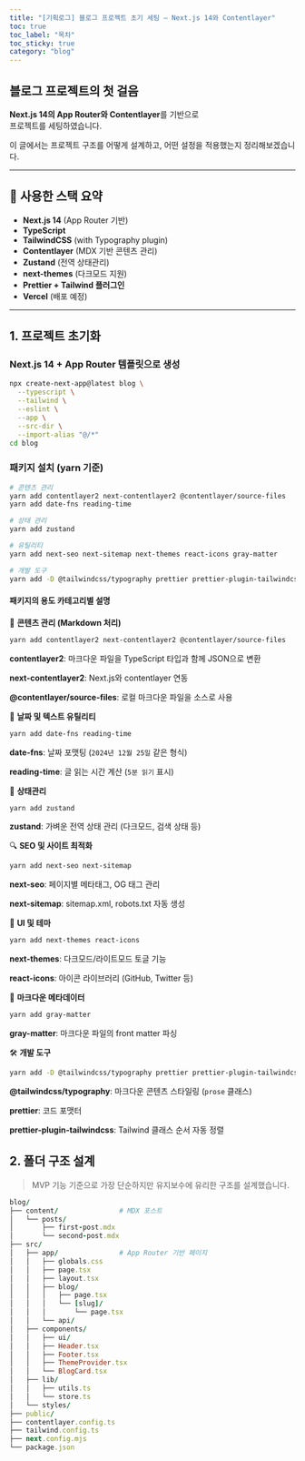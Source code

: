 ```yaml
---
title: "[기획로그] 블로그 프로젝트 초기 세팅 – Next.js 14와 Contentlayer"
toc: true
toc_label: "목차"
toc_sticky: true
category: "blog"
---
```


## 블로그 프로젝트의 첫 걸음

 **Next.js 14의 App Router와 Contentlayer**를 기반으로  
프로젝트를 세팅하였습니다. 

이 글에서는 프로젝트 구조를 어떻게 설계하고, 어떤 설정을 적용했는지 정리해보겠습니다.

---

## 🧱 사용한 스택 요약

- **Next.js 14** (App Router 기반)
- **TypeScript**
- **TailwindCSS** (with Typography plugin)
- **Contentlayer** (MDX 기반 콘텐츠 관리)
- **Zustand** (전역 상태관리)
- **next-themes** (다크모드 지원)
- **Prettier + Tailwind 플러그인**
- **Vercel** (배포 예정)

---

## 1. 프로젝트 초기화

### Next.js 14 + App Router 템플릿으로 생성

```bash
npx create-next-app@latest blog \
  --typescript \
  --tailwind \
  --eslint \
  --app \
  --src-dir \
  --import-alias "@/*"
cd blog
```

### 패키지 설치 (yarn 기준)

``` bash
# 콘텐츠 관리
yarn add contentlayer2 next-contentlayer2 @contentlayer/source-files
yarn add date-fns reading-time

# 상태 관리
yarn add zustand

# 유틸리티
yarn add next-seo next-sitemap next-themes react-icons gray-matter

# 개발 도구
yarn add -D @tailwindcss/typography prettier prettier-plugin-tailwindcss
```

#### 패키지의 용도 카테고리별 설명

📝 **콘텐츠 관리 (Markdown 처리)**

``` bash
yarn add contentlayer2 next-contentlayer2 @contentlayer/source-files
```

**contentlayer2**: 마크다운 파일을 TypeScript 타입과 함께 JSON으로 변환

**next-contentlayer2**: Next.js와 contentlayer 연동

**@contentlayer/source-files**: 로컬 마크다운 파일을 소스로 사용



📅 **날짜 및 텍스트 유틸리티**

``` bash
yarn add date-fns reading-time
```

**date-fns**: 날짜 포맷팅 (`2024년 12월 25일` 같은 형식)

**reading-time**: 글 읽는 시간 계산 (`5분 읽기` 표시)



🔄 **상태관리**

``` bash
yarn add zustand
```

**zustand**: 가벼운 전역 상태 관리 (다크모드, 검색 상태 등)



🔍 **SEO 및 사이트 최적화**

``` bash
yarn add next-seo next-sitemap
```

**next-seo**: 페이지별 메타태그, OG 태그 관리

**next-sitemap**: sitemap.xml, robots.txt 자동 생성



🎨 **UI 및 테마**

``` bash
yarn add next-themes react-icons
```

**next-themes**: 다크모드/라이트모드 토글 기능

**react-icons**: 아이콘 라이브러리 (GitHub, Twitter 등)

📖 **마크다운 메타데이터**

``` bash
yarn add gray-matter
```

**gray-matter**: 마크다운 파일의 front matter 파싱



🛠️ **개발 도구**

``` bash
yarn add -D @tailwindcss/typography prettier prettier-plugin-tailwindcss
```

**@tailwindcss/typography**: 마크다운 콘텐츠 스타일링 (`prose` 클래스)

**prettier**: 코드 포맷터

**prettier-plugin-tailwindcss**: Tailwind 클래스 순서 자동 정렬



## 2. 폴더 구조 설계

> MVP 기능 기준으로 가장 단순하지만 유지보수에 유리한 구조를 설계했습니다.

```ruby
blog/
├── content/               # MDX 포스트
│   └── posts/
│       ├── first-post.mdx
│       └── second-post.mdx
├── src/
│   ├── app/               # App Router 기반 페이지
│   │   ├── globals.css
│   │   ├── page.tsx
│   │   ├── layout.tsx
│   │   ├── blog/
│   │   │   ├── page.tsx
│   │   │   └── [slug]/
│   │   │       └── page.tsx
│   │   └── api/
│   ├── components/
│   │   ├── ui/
│   │   ├── Header.tsx
│   │   ├── Footer.tsx
│   │   ├── ThemeProvider.tsx
│   │   └── BlogCard.tsx
│   ├── lib/
│   │   ├── utils.ts
│   │   └── store.ts
│   └── styles/
├── public/
├── contentlayer.config.ts
├── tailwind.config.ts
├── next.config.mjs
└── package.json
```